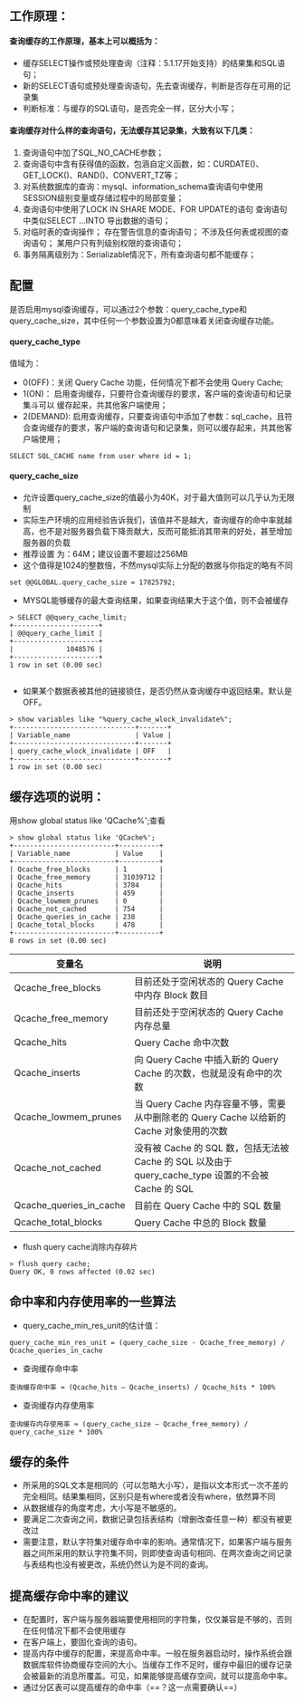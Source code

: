 ## 工作原理：

#### 查询缓存的工作原理，基本上可以概括为：
- 缓存SELECT操作或预处理查询（注释：5.1.17开始支持）的结果集和SQL语句；
- 新的SELECT语句或预处理查询语句，先去查询缓存，判断是否存在可用的记录集
- 判断标准：与缓存的SQL语句，是否完全一样，区分大小写；

#### 查询缓存对什么样的查询语句，无法缓存其记录集，大致有以下几类：
1. 查询语句中加了SQL_NO_CACHE参数；
2. 查询语句中含有获得值的函数，包涵自定义函数，如：CURDATE()、GET_LOCK()、RAND()、CONVERT_TZ等；
3. 对系统数据库的查询：mysql、information_schema查询语句中使用SESSION级别变量或存储过程中的局部变量；
4. 查询语句中使用了LOCK  IN SHARE MODE、FOR UPDATE的语句 查询语句中类似SELECT …INTO 导出数据的语句； 
5. 对临时表的查询操作； 存在警告信息的查询语句； 不涉及任何表或视图的查询语句； 某用户只有列级别权限的查询语句；
6. 事务隔离级别为：Serializable情况下，所有查询语句都不能缓存；

## 配置
是否启用mysql查询缓存，可以通过2个参数：query_cache_type和query_cache_size，其中任何一个参数设置为0都意味着关闭查询缓存功能。

#### query_cache_type 
值域为：
- 0(OFF)：关闭 Query Cache 功能，任何情况下都不会使用 Query Cache;
- 1(ON)： 启用查询缓存，只要符合查询缓存的要求，客户端的查询语句和记录集斗可以 缓存起来，共其他客户端使用；
- 2(DEMAND):  启用查询缓存，只要查询语句中添加了参数：sql_cache，且符合查询缓存的要求，客户端的查询语句和记录集，则可以缓存起来，共其他客户端使用；
```
SELECT SQL_CACHE name from user where id = 1;
```


#### query_cache_size 
- 允许设置query_cache_size的值最小为40K，对于最大值则可以几乎认为无限制
- 实际生产环境的应用经验告诉我们，该值并不是越大，查询缓存的命中率就越高，也不是对服务器负载下降贡献大，反而可能抵消其带来的好处，甚至增加服务器的负载
- 推荐设置 为：64M；建议设置不要超过256MB
- 这个值得是1024的整数倍，不然mysql实际上分配的数据与你指定的略有不同
```
set @@GLOBAL.query_cache_size = 17825792;
```
- MYSQL能够缓存的最大查询结果，如果查询结果大于这个值，则不会被缓存
```
> SELECT @@query_cache_limit;
+---------------------+
| @@query_cache_limit |
+---------------------+
|             1048576 |
+---------------------+
1 row in set (0.00 sec)


```
- 如果某个数据表被其他的链接锁住，是否仍然从查询缓存中返回结果。默认是OFF。
```
> show variables like "%query_cache_wlock_invalidate%";
+------------------------------+-------+
| Variable_name                | Value |
+------------------------------+-------+
| query_cache_wlock_invalidate | OFF   |
+------------------------------+-------+
1 row in set (0.00 sec)

```


## 缓存选项的说明：

用show global status like 'QCache%';查看
```
> show global status like 'QCache%';
+-------------------------+----------+
| Variable_name           | Value    |
+-------------------------+----------+
| Qcache_free_blocks      | 1        |
| Qcache_free_memory      | 31039712 |
| Qcache_hits             | 3784     |
| Qcache_inserts          | 459      |
| Qcache_lowmem_prunes    | 0        |
| Qcache_not_cached       | 754      |
| Qcache_queries_in_cache | 238      |
| Qcache_total_blocks     | 478      |
+-------------------------+----------+
8 rows in set (0.00 sec)

```

变量名|说明
---|---
Qcache_free_blocks|目前还处于空闲状态的 Query Cache 中内存 Block 数目
Qcache_free_memory|目前还处于空闲状态的 Query Cache 内存总量
Qcache_hits|Query Cache 命中次数
Qcache_inserts|向 Query Cache 中插入新的 Query Cache 的次数，也就是没有命中的次数
Qcache_lowmem_prunes|当 Query Cache 内存容量不够，需要从中删除老的 Query Cache 以给新的 Cache 对象使用的次数
Qcache_not_cached|没有被 Cache 的 SQL 数，包括无法被 Cache 的 SQL 以及由于query_cache_type 设置的不会被 Cache 的 SQL
Qcache_queries_in_cache|目前在 Query Cache 中的 SQL 数量
Qcache_total_blocks|Query Cache 中总的 Block 数量

- flush query cache消除内存碎片
```
> flush query cache;
Query OK, 0 rows affected (0.02 sec)

```

## 命中率和内存使用率的一些算法

- query_cache_min_res_unit的估计值：

```
query_cache_min_res_unit = (query_cache_size - Qcache_free_memory) / Qcache_queries_in_cache
```
- 查询缓存命中率

```
查询缓存命中率 ≈ (Qcache_hits – Qcache_inserts) / Qcache_hits * 100%
```
- 查询缓存内存使用率

```
查询缓存内存使用率 ≈ (query_cache_size – Qcache_free_memory) / query_cache_size * 100%
```

## 缓存的条件
- 所采用的SQL文本是相同的（可以忽略大小写），是指以文本形式一次不差的完全相同。结果集相同，区别只是有where或者没有where，依然算不同
- 从数据缓存的角度考虑，大小写是不敏感的。
- 要满足二次查询之间，数据记录包括表结构（增删改查任意一种）都没有被更改过
- 需要注意，默认字符集对缓存命中率的影响。通常情况下，如果客户端与服务器之间所采用的默认字符集不同，则即使查询语句相同、在两次查询之间记录与表结构也没有被更改，系统仍然认为是不同的查询。

## 提高缓存命中率的建议
- 在配置时，客户端与服务器端要使用相同的字符集，仅仅兼容是不够的，否则在任何情况下都不会使用缓存
- 在客户端上，要固化查询的语句。
- 提高内存中缓存的配置，来提高命中率。一般在服务器启动时，操作系统会跟数据库软件协商缓存空间的大小。当缓存工作不足时，缓存中最旧的缓存记录会被最新的消息所覆盖。可见，如果能够提高缓存空间，就可以提高命中率。
- 通过分区表可以提高缓存的命中率（==？这一点需要确认==）